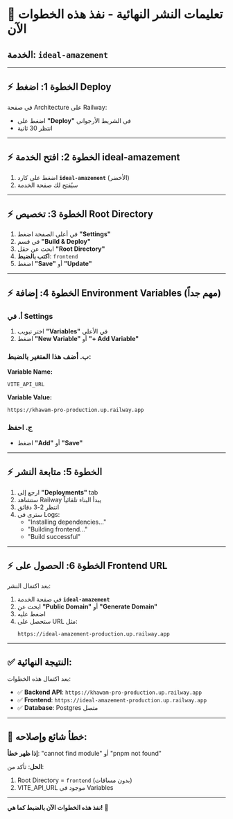 # 🎯 تعليمات النشر النهائية - نفذ هذه الخطوات الآن

## الخدمة: `ideal-amazement`

---

## ⚡ الخطوة 1: اضغط Deploy

في صفحة Architecture على Railway:
- اضغط على **"Deploy"** في الشريط الأرجواني
- انتظر 30 ثانية

---

## ⚡ الخطوة 2: افتح الخدمة ideal-amazement

1. اضغط على كارد **`ideal-amazement`** (الأخضر)
2. سيُفتح لك صفحة الخدمة

---

## ⚡ الخطوة 3: تخصيص Root Directory

1. في أعلى الصفحة اضغط **"Settings"**
2. في قسم **"Build & Deploy"**
3. ابحث عن حقل **"Root Directory"**
4. **اكتب بالضبط**: `frontend`
5. اضغط **"Save"** أو **"Update"**

---

## ⚡ الخطوة 4: إضافة Environment Variables (مهم جداً)

### أ. في Settings
1. اختر تبويب **"Variables"** في الأعلى
2. اضغط **"New Variable"** أو **"+ Add Variable"**

### ب. أضف هذا المتغير بالضبط:

**Variable Name:** 
```
VITE_API_URL
```

**Variable Value:**
```
https://khawam-pro-production.up.railway.app
```

### ج. احفظ
- اضغط **"Add"** أو **"Save"**

---

## ⚡ الخطوة 5: متابعة النشر

1. ارجع إلى **"Deployments"** tab
2. ستشاهد Railway يبدأ البناء تلقائياً
3. انتظر 2-3 دقائق
4. سترى في Logs:
   - "Installing dependencies..."
   - "Building frontend..."
   - "Build successful"

---

## ⚡ الخطوة 6: الحصول على Frontend URL

بعد اكتمال النشر:

1. في صفحة الخدمة **`ideal-amazement`**
2. ابحث عن **"Public Domain"** أو **"Generate Domain"**
3. اضغط عليه
4. ستحصل على URL مثل:
   ```
   https://ideal-amazement-production.up.railway.app
   ```

---

## ✅ النتيجة النهائية:

بعد اكتمال هذه الخطوات:

- ✅ **Backend API**: `https://khawam-pro-production.up.railway.app`
- ✅ **Frontend**: `https://ideal-amazement-production.up.railway.app`
- ✅ **Database**: Postgres متصل

---

## 🎯 خطأ شائع وإصلاحه:

**إذا ظهر خطأ**: "cannot find module" أو "pnpm not found"

**الحل**: تأكد من:
1. Root Directory = `frontend` (بدون مسافات)
2. VITE_API_URL موجود في Variables

---

**نفذ هذه الخطوات الآن بالضبط كما هي!** 🚀


